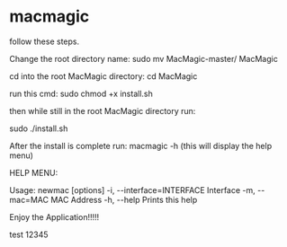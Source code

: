 # macmagic

follow these steps.

Change the root directory name: sudo mv MacMagic-master/ MacMagic

cd into the root MacMagic directory: cd MacMagic

run this cmd: sudo chmod +x install.sh

then while still in the root MacMagic directory run: 

sudo ./install.sh

After the install is complete run: macmagic -h (this will display the help menu)

HELP MENU:

Usage: newmac [options]
    -i, --interface=INTERFACE        Interface
    -m, --mac=MAC                    MAC Address
    -h, --help                       Prints this help

Enjoy the Application!!!!!



test 12345
